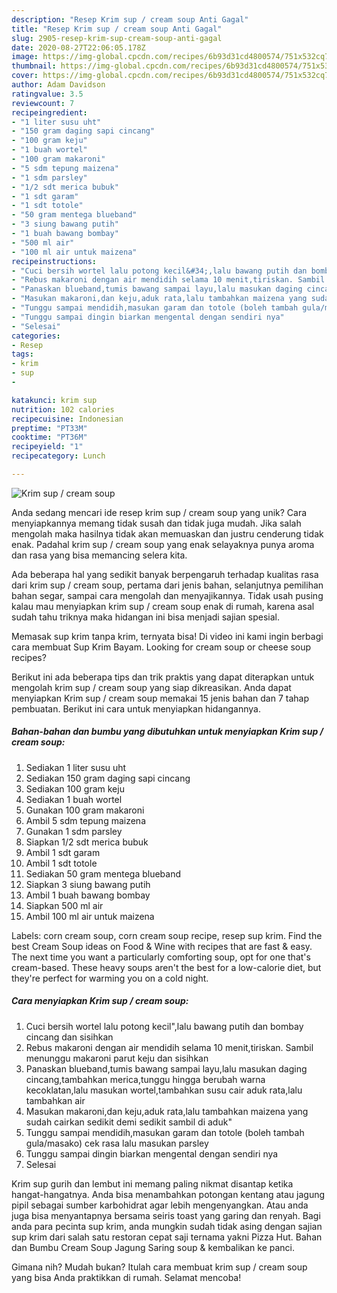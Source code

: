 ```yaml
---
description: "Resep Krim sup / cream soup Anti Gagal"
title: "Resep Krim sup / cream soup Anti Gagal"
slug: 2905-resep-krim-sup-cream-soup-anti-gagal
date: 2020-08-27T22:06:05.178Z
image: https://img-global.cpcdn.com/recipes/6b93d31cd4800574/751x532cq70/krim-sup-cream-soup-foto-resep-utama.jpg
thumbnail: https://img-global.cpcdn.com/recipes/6b93d31cd4800574/751x532cq70/krim-sup-cream-soup-foto-resep-utama.jpg
cover: https://img-global.cpcdn.com/recipes/6b93d31cd4800574/751x532cq70/krim-sup-cream-soup-foto-resep-utama.jpg
author: Adam Davidson
ratingvalue: 3.5
reviewcount: 7
recipeingredient:
- "1 liter susu uht"
- "150 gram daging sapi cincang"
- "100 gram keju"
- "1 buah wortel"
- "100 gram makaroni"
- "5 sdm tepung maizena"
- "1 sdm parsley"
- "1/2 sdt merica bubuk"
- "1 sdt garam"
- "1 sdt totole"
- "50 gram mentega blueband"
- "3 siung bawang putih"
- "1 buah bawang bombay"
- "500 ml air"
- "100 ml air untuk maizena"
recipeinstructions:
- "Cuci bersih wortel lalu potong kecil&#34;,lalu bawang putih dan bombay cincang dan sisihkan"
- "Rebus makaroni dengan air mendidih selama 10 menit,tiriskan. Sambil menunggu makaroni parut keju dan sisihkan"
- "Panaskan blueband,tumis bawang sampai layu,lalu masukan daging cincang,tambahkan merica,tunggu hingga berubah warna kecoklatan,lalu masukan wortel,tambahkan susu cair aduk rata,lalu tambahkan air"
- "Masukan makaroni,dan keju,aduk rata,lalu tambahkan maizena yang sudah cairkan sedikit demi sedikit sambil di aduk&#34;"
- "Tunggu sampai mendidih,masukan garam dan totole (boleh tambah gula/masako) cek rasa lalu masukan parsley"
- "Tunggu sampai dingin biarkan mengental dengan sendiri nya"
- "Selesai"
categories:
- Resep
tags:
- krim
- sup
- 

katakunci: krim sup  
nutrition: 102 calories
recipecuisine: Indonesian
preptime: "PT33M"
cooktime: "PT36M"
recipeyield: "1"
recipecategory: Lunch

---
```



![Krim sup / cream soup](https://img-global.cpcdn.com/recipes/6b93d31cd4800574/751x532cq70/krim-sup-cream-soup-foto-resep-utama.jpg)

Anda sedang mencari ide resep krim sup / cream soup yang unik? Cara menyiapkannya memang tidak susah dan tidak juga mudah. Jika salah mengolah maka hasilnya tidak akan memuaskan dan justru cenderung tidak enak. Padahal krim sup / cream soup yang enak selayaknya punya aroma dan rasa yang bisa memancing selera kita.

Ada beberapa hal yang sedikit banyak berpengaruh terhadap kualitas rasa dari krim sup / cream soup, pertama dari jenis bahan, selanjutnya pemilihan bahan segar, sampai cara mengolah dan menyajikannya. Tidak usah pusing kalau mau menyiapkan krim sup / cream soup enak di rumah, karena asal sudah tahu triknya maka hidangan ini bisa menjadi sajian spesial.

Memasak sup krim tanpa krim, ternyata bisa! Di video ini kami ingin berbagi cara membuat Sup Krim Bayam. Looking for cream soup or cheese soup recipes?


Berikut ini ada beberapa tips dan trik praktis yang dapat diterapkan untuk mengolah krim sup / cream soup yang siap dikreasikan. Anda dapat menyiapkan Krim sup / cream soup memakai 15 jenis bahan dan 7 tahap pembuatan. Berikut ini cara untuk menyiapkan hidangannya.

<!--inarticleads1-->

##### Bahan-bahan dan bumbu yang dibutuhkan untuk menyiapkan Krim sup / cream soup:

1. Sediakan 1 liter susu uht
1. Sediakan 150 gram daging sapi cincang
1. Sediakan 100 gram keju
1. Sediakan 1 buah wortel
1. Gunakan 100 gram makaroni
1. Ambil 5 sdm tepung maizena
1. Gunakan 1 sdm parsley
1. Siapkan 1/2 sdt merica bubuk
1. Ambil 1 sdt garam
1. Ambil 1 sdt totole
1. Sediakan 50 gram mentega blueband
1. Siapkan 3 siung bawang putih
1. Ambil 1 buah bawang bombay
1. Siapkan 500 ml air
1. Ambil 100 ml air untuk maizena


Labels: corn cream soup, corn cream soup recipe, resep sup krim. Find the best Cream Soup ideas on Food &amp; Wine with recipes that are fast &amp; easy. The next time you want a particularly comforting soup, opt for one that&#39;s cream-based. These heavy soups aren&#39;t the best for a low-calorie diet, but they&#39;re perfect for warming you on a cold night. 

<!--inarticleads2-->

##### Cara menyiapkan Krim sup / cream soup:

1. Cuci bersih wortel lalu potong kecil&#34;,lalu bawang putih dan bombay cincang dan sisihkan
1. Rebus makaroni dengan air mendidih selama 10 menit,tiriskan. Sambil menunggu makaroni parut keju dan sisihkan
1. Panaskan blueband,tumis bawang sampai layu,lalu masukan daging cincang,tambahkan merica,tunggu hingga berubah warna kecoklatan,lalu masukan wortel,tambahkan susu cair aduk rata,lalu tambahkan air
1. Masukan makaroni,dan keju,aduk rata,lalu tambahkan maizena yang sudah cairkan sedikit demi sedikit sambil di aduk&#34;
1. Tunggu sampai mendidih,masukan garam dan totole (boleh tambah gula/masako) cek rasa lalu masukan parsley
1. Tunggu sampai dingin biarkan mengental dengan sendiri nya
1. Selesai


Krim sup gurih dan lembut ini memang paling nikmat disantap ketika hangat-hangatnya. Anda bisa menambahkan potongan kentang atau jagung pipil sebagai sumber karbohidrat agar lebih mengenyangkan. Atau anda juga bisa menyantapnya bersama seiris toast yang garing dan renyah. Bagi anda para pecinta sup krim, anda mungkin sudah tidak asing dengan sajian sup krim dari salah satu restoran cepat saji ternama yakni Pizza Hut. Bahan dan Bumbu Cream Soup Jagung Saring soup &amp; kembalikan ke panci. 

Gimana nih? Mudah bukan? Itulah cara membuat krim sup / cream soup yang bisa Anda praktikkan di rumah. Selamat mencoba!
